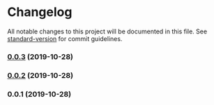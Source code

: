 # Changelog

All notable changes to this project will be documented in this file. See [standard-version](https://github.com/conventional-changelog/standard-version) for commit guidelines.

### [0.0.3](https://github.com/jilenloa/tppmyone4all-php/compare/v0.0.2...v0.0.3) (2019-10-28)

### [0.0.2](https://github.com/jilenloa/tppmyone4all-php/compare/v0.0.1...v0.0.2) (2019-10-28)

### 0.0.1 (2019-10-28)

